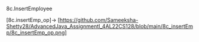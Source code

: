 8c.InsertEmployee

[8c.insertEmp_op]-> [https://github.com/Sameeksha-Shetty28/AdvancedJava_AssignmentI_4AL22CS128/blob/main/8c_insertEmp/8c_insertEmp_op.png]
